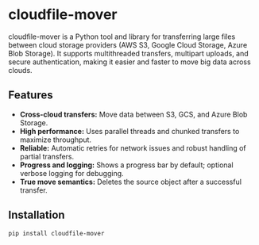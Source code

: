 # cloudfile-mover

cloudfile-mover is a Python tool and library for transferring large files between cloud storage providers (AWS S3, Google Cloud Storage, Azure Blob Storage). It supports multithreaded transfers, multipart uploads, and secure authentication, making it easier and faster to move big data across clouds.

## Features

- **Cross-cloud transfers:** Move data between S3, GCS, and Azure Blob Storage.
- **High performance:** Uses parallel threads and chunked transfers to maximize throughput.
- **Reliable:** Automatic retries for network issues and robust handling of partial transfers.
- **Progress and logging:** Shows a progress bar by default; optional verbose logging for debugging.
- **True move semantics:** Deletes the source object after a successful transfer.

## Installation

```bash
pip install cloudfile-mover

